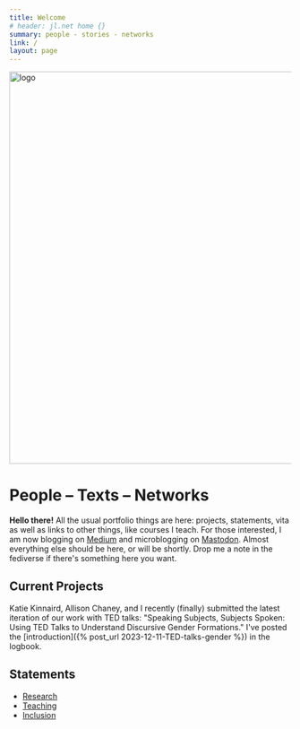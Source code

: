 ```yaml
---
title: Welcome
# header: jl.net home {}
summary: people - stories - networks
link: /
layout: page
---
```


<img src="{{site.url}}/assets/images/people-texts-networks.png" alt="logo" width="700">

# People – Texts – Networks

**Hello there!** All the usual portfolio things are here: projects, statements, vita as well as links to other things, like courses I teach. For those interested, I am now blogging on [Medium](https://medium.com/@johnlaudun) and microblogging on [Mastodon](https://hcommons.social/@johnlaudun). Almost everything else should be here, or will be shortly. Drop me a note in the fediverse if there's something here you want.

## Current Projects

Katie Kinnaird, Allison Chaney, and I recently (finally) submitted the latest iteration of our work with TED talks: "Speaking Subjects, Subjects Spoken: Using TED Talks to Understand Discursive Gender Formations." I've posted the [introduction]({% post_url 2023-12-11-TED-talks-gender %}) in the logbook.

## Statements
- [Research](portfolio/state-research.html)
- [Teaching](portfolio/state-teaching.html)
- [Inclusion](portfolio/state-inclusion.html)

<!-- If you know what you are looking for:

<div class="gcse-search">
<script async src="https://cse.google.com/cse.js?cx=f09bf157da7f941a0">
</script>
</div> -->